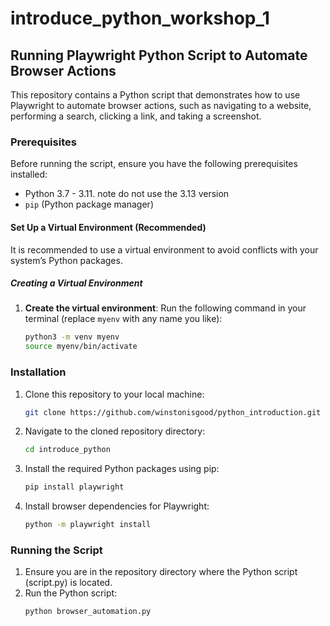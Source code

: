 # introduce_python_workshop_1

## Running Playwright Python Script to Automate Browser Actions

This repository contains a Python script that demonstrates how to use Playwright to automate browser actions, such as navigating to a website, performing a search, clicking a link, and taking a screenshot.

### Prerequisites

Before running the script, ensure you have the following prerequisites installed:

- Python 3.7 - 3.11. note do not use the 3.13 version
- `pip` (Python package manager)

#### Set Up a Virtual Environment (Recommended)

It is recommended to use a virtual environment to avoid conflicts with your system’s Python packages.

##### Creating a Virtual Environment

1. **Create the virtual environment**:
   Run the following command in your terminal (replace `myenv` with any name you like):

   ```bash
   python3 -m venv myenv
   source myenv/bin/activate

### Installation

1. Clone this repository to your local machine:
   ```bash
   git clone https://github.com/winstonisgood/python_introduction.git
2. Navigate to the cloned repository directory:
   ```bash
   cd introduce_python
3. Install the required Python packages using pip:
   ```bash
   pip install playwright
4. Install browser dependencies for Playwright:
   ```bash
   python -m playwright install

### Running the Script
1. Ensure you are in the repository directory where the Python script (script.py) is located.
2. Run the Python script:
   ```bash
   python browser_automation.py
   ```